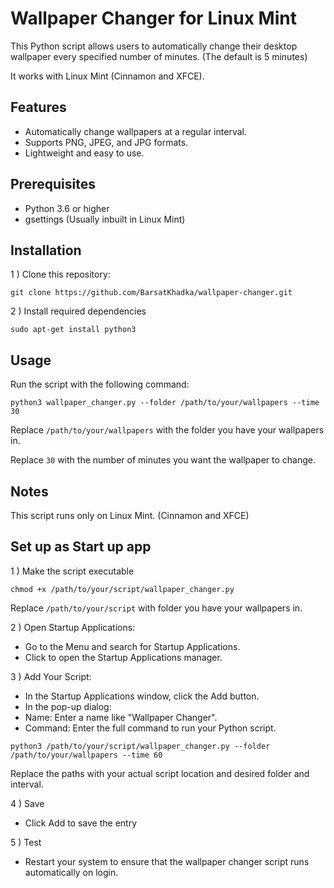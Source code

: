 
# Wallpaper Changer for Linux Mint

This Python script allows users to automatically change their desktop wallpaper every specified number of minutes. (The default is 5 minutes) 

It works with Linux Mint (Cinnamon and XFCE).


## Features
* Automatically change wallpapers at a regular interval.
* Supports PNG, JPEG, and JPG formats.
* Lightweight and easy to use.

## Prerequisites
* Python 3.6 or higher
* gsettings (Usually inbuilt in Linux Mint) 

## Installation 
 1 )  Clone this repository:
 ```
 git clone https://github.com/BarsatKhadka/wallpaper-changer.git
```
 2 ) Install required dependencies
 ```
 sudo apt-get install python3
```







## Usage

Run the script with the following command:
```
python3 wallpaper_changer.py --folder /path/to/your/wallpapers --time 30
```

Replace ```/path/to/your/wallpapers``` with the folder you have your wallpapers in.

Replace ```30``` with the number of minutes you want the wallpaper to change.

## Notes

This script runs only on Linux Mint. (Cinnamon and XFCE)
## Set up as Start up app

1 ) Make the script executable 

```
chmod +x /path/to/your/script/wallpaper_changer.py
```

Replace ```/path/to/your/script``` with folder you have your wallpapers in.

2 ) Open Startup Applications:

* Go to the Menu and search for Startup Applications.
* Click to open the Startup Applications manager.

3 ) Add Your Script:

* In the Startup Applications window, click the Add button.
* In the pop-up dialog:
* Name: Enter a name like "Wallpaper Changer".
* Command: Enter the full command to run your Python script.
```
python3 /path/to/your/script/wallpaper_changer.py --folder /path/to/your/wallpapers --time 60
```

Replace the paths with your actual script location and desired folder and interval.

4 ) Save

* Click Add to save the entry

5 ) Test

* Restart your system to ensure that the wallpaper changer script runs automatically on login.
